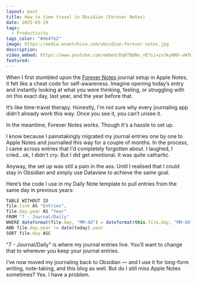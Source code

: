 ```yaml
---
layout: post
title: How to time travel in Obsidian (Forever Notes)
date: 2025-03-29
tags:
  - Productivity
tags_color: "#de47e2"
image: https://media.anantshiva.com/obsidian-forever-notes.jpg
description: 
video_embed: https://www.youtube.com/embed/DqKfBQNn_vE?si=zvJkyNNX-vWfWbQ_
featured:
---
```

When I first stumbled upon the [Forever Notes](https://www.myforevernotes.com) journal setup in Apple Notes, it felt like a cheat code for self-awareness. Imagine opening today’s entry and instantly looking at what you were thinking, feeling, or struggling with on this exact day, last year, and the year before that. 

It’s like time-travel therapy. Honestly, I'm not sure why every journaling app didn’t already work this way. Once you see it, you can’t unsee it.

In the meantime, Forever Notes works. Though it's a hassle to set up. 

I know because I painstakingly migrated my journal entries one by one to Apple Notes and journalled this way for a couple of months. In the process, I came across entries that I'd completely forgotten about. I laughed, I cried...ok, I didn't *cry*. But I did get emotional. It was quite cathartic.

Anyway, the set up was still a pain in the ass. Until I realised that I could stay in Obsidian and simply use Dataview to achieve the same goal. 

Here’s the code I use in my Daily Note template to pull entries from the same day in previous years:

```js
TABLE WITHOUT ID
file.link AS "Entries",
file.day.year AS "Year"
FROM "7 - Journal/Daily"
WHERE dateformat(file.day, "MM-dd") = dateformat(this.file.day, "MM-dd")
AND file.day.year != date(today).year
SORT file.day ASC
```

"7 - Journal/Daily" is where my journal entries live. You’ll want to change that to wherever you keep your journal entries. 

I’ve now moved my journaling back to Obsidian — and I use it for long-form writing, note-taking, and this blog as well. But do I still miss Apple Notes sometimes?  Yes. I have a problem.
